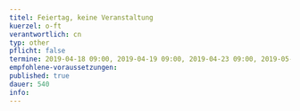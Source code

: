 ```yaml
---
titel: Feiertag, keine Veranstaltung 
kuerzel: o-ft
verantwortlich: cn
typ: other
pflicht: false
termine: 2019-04-18 09:00, 2019-04-19 09:00, 2019-04-23 09:00, 2019-05-01 09:00, 2019-05-30 09:00, 2019-06-07 09:00, 2019-06-20 09:00
empfohlene-voraussetzungen: 
published: true
dauer: 540
info:
---
```



